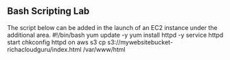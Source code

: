 ## Bash Scripting Lab

The script below can be added in the launch of an EC2 instance under the additional area.
#!/bin/bash
yum update -y
yum install httpd -y
service httpd start
chkconfig httpd on
aws s3 cp s3://mywebsitebucket-richacloudguru/index.html /var/www/html